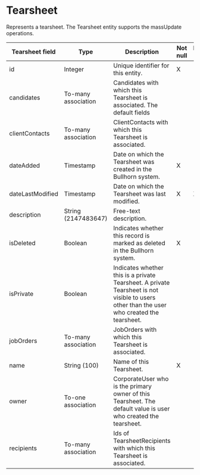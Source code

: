 # Tearsheet

Represents a tearsheet. The Tearsheet entity supports the massUpdate operations.

| **Tearsheet field** | **Type** | **Description** | **Not null** | **Read-only** |
| --- | --- | --- | --- | --- |
| id | Integer | Unique identifier for this entity. | X | |
| candidates | To-many association | Candidates with which this Tearsheet is associated. The default fields | | |
| clientContacts | To-many association | ClientContacts with which this Tearsheet is associated. | | |
| dateAdded | Timestamp | Date on which the Tearsheet was created in the Bullhorn system. | X | |
| dateLastModified | Timestamp | Date on which the Tearsheet was last modified. | X | X |
| description | String (2147483647) | Free-text description. | | |
| isDeleted | Boolean | Indicates whether this record is marked as deleted in the Bullhorn system. | X | |
| isPrivate | Boolean | Indicates whether this is a private Tearsheet. A private Tearsheet is not visible to users other than the user who created the tearsheet. | | |
| jobOrders | To-many association | JobOrders with which this Tearsheet is associated. | | |
| name | String (100) | Name of this Tearsheet. | X | |
| owner | To-one association | CorporateUser who is the primary owner of this Tearsheet. The default value is user who created the tearsheet. | | |
| recipients | To-many association | Ids of TearsheetRecipients with which this Tearsheet is associated. | | |